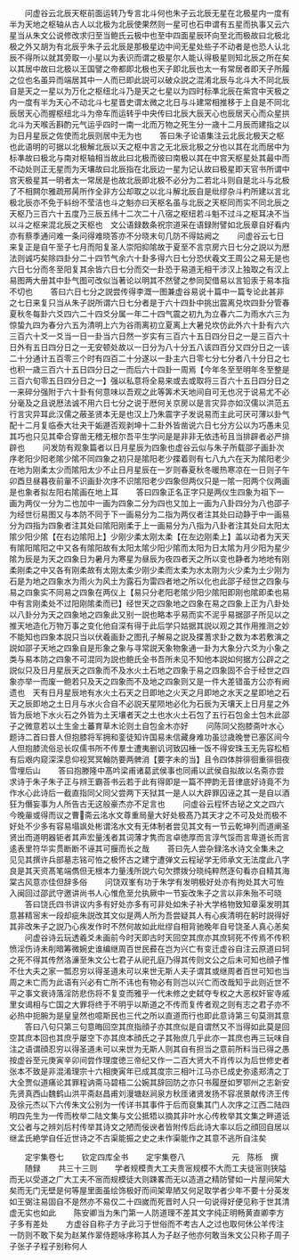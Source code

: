 <!-- { "loadSidebar": true } -->
　　问虚谷云北辰天枢前面运转乃专言北斗何也朱子云北辰无星在北极星内一度有半为天地之枢轴从古人以北极为北辰使果然则一星可也石申谓有五星而执事又云六星当从朱文公说修改求归至当鲍氏云极中也至中四面星辰环向至北而极故曰北极北极之外又胡为有北辰乎朱子云北辰是那极星边中间无星处些子不动者是也恐人认北辰不得所以就其旁取一小星以为表识而谓之极星尔人能认得极星则知北辰之所在矣以其居中故曰北极以王国譬之帝都即北极也天子即北辰也太一有常居者即天子所履之位也名虽异而端居其中一人而已即此説可以破众説之混淆北辰与北斗大不同北辰自是天之一星以为万化之枢纽北斗乃是天之七星以为四时标凖北辰在紫宫中天极之内一度有半为天心不动北斗七星晋史谓太微之北日与斗建常相推移于上自是不同北辰居天心而握枢纽北斗为帝车而运转乎中央传曰北辰大辰天心也辰居天心而众星拱北斗为天喉舌斟酌元气运乎四时一南一北而万物之死生分一歳十二月辰而建指之以为日月星辰之佐使而北辰则居中无为也
　　答曰朱子论语集注云北辰北极天之枢也此语明的可据以北极解北辰以天之枢中言之无北辰北极之分也以其在北而居中为标凖故曰极北与南对枢轴相当故此曰北极而彼曰南极以其在中宫天枢星处其最中而不动处则正无星而为天壤故曰北辰指在北辰边一星为记认故曰极星即天官书所谓中宫天极星其一明者太一常居是也故北辰即北极不必分为二若北斗则自是北斗与北极了不相闗尔雅疏邢昺所作全非方公却取之以北斗解北辰自是纰缪杂斗杓所建以言北极北辰亦不免于紏纷不莹洁也斗之魁亦曰天枢名虽与北辰之天枢同而实不同北辰之天枢乃三百六十五度乃三辰五纬十二次二十八宿之枢纽若斗魁不过斗之枢耳决不当以斗之枢来混北辰之天枢也　文公语録数条祝宗道采在语録附譬如北辰章自好看内亦有蔡季通问难一条问得难晓答亦不分晓末句几防不得姑阙之
　　问虚谷云七日来复正是自午至子七月而阳复圣人崇阳抑隂故于夏至不言京房六日七分之説以为厯法则诚巧矣除四卦分二十四节气余六十卦多得六日七分恐伏羲文王周公之易无是也六日七分而冬至阳复其余皆六日七分而交一卦恐于易道无相干涉汉上独取之有汉上易图两大册其中卦气图可改似当著论以明其不然譬之参同契借易以言铅汞于易本指不切也
　　答曰六日七分之説尝传得李溉一图兼虚谷易说十篇中一篇专论此甚非之七日来复只当从朱子説所谓六日七分者是于六十四卦中挑出震离兑坎四卦分管春夏秋冬每卦六爻四六二十四爻分属一年二十四气震之初九为立春六二为雨水六三为惊蛰九四为春分六五为清明上六为谷雨离初立夏离上大暑兑坎仿此外六十卦有六六三百六十爻一爻当一日一卦当六日然一岁实有三百六十五日四分日之一是三百六十日外有五日四分日之一无安顿处故以一日分为八十分五八该四百分又四分日之一该二十分通计五百零三个时有四百二十分遂以一卦主六日零七分七分者八十分日之七也积一歳三百六十五日四分日之一而后六十四卦一周焉【今年冬至至明年冬至整是三百六旬零五日四分日之一】强以私意将全易来或去或取将三百六十五日四分日之一来碎分强附于六十卦有何意味以吾观之此等筭术天地间自可无也况于说易尤不必分毫及之且说厯法诚不用六日七分之说于厯何关京房以是言灾异亦如汉儒以洪范五行言灾异耳此汉儒之蔽圣贤本无是也汉上乃朱震字子发说易而主此可厌可薄以卦气配十二月复临泰大壮夬干姤遯否观剥坤十二卦外皆凿说六日七分方公以为巧愚未见其巧也只见其牵合穿凿无稽无根尔吾平生学问是是非非无依违茍且当排辟者必严排辟也
　　问发防有观象篇者以日月星辰为四象也虚谷云似与朱子所载邵子画卦次序老阳少阳老隂少隂不同四象之初只是隂阳老少揲着则有七八九六在天为隂阳老少在地为刚柔太少而隂阳太少不止日月星辰在一岁则春夏秋冬暖热寒凉在一日则子午卯酉旦昼暮夜前軰不识画卦次序不识隂阳老少四象但两仪只是一隂一阳两个仪两画是也象者拟左阳右隂画在地上耳
　　答曰四象正名正字只是两仪生四象为祖下一画为两仪一分为二也加中一画为四象二分为四也又加上一画为八卦四分为八也邵子为经世衍易图又与本防不同于下一画易分为二指为两仪者注其处曰动静于中一画易分为四指为四象者注其处曰隂阳刚柔于上一画易分为八指为八卦者注其处曰太阳太隂少阳少隂【在右边隂阳上】少刚少柔太刚太柔【在左边刚柔上】盖以动者为天天有隂阳隂阳之中又各有隂阳故有太阳太隂少阳少隂而太阳为日太隂为月少阳为星少隂为辰是为天之四象日为暑月为寒星为昼辰为夜四者天之所以变也静者为地地有刚柔刚柔之中又各有刚柔故有太刚太柔少刚少柔而太柔为水太刚为火少柔为土少刚为石是为地之四象水为雨火为风土为露石为雷四者地之所以化也此邵子经世之四象与易之四象实不同易之四象在两仪上【易只分老阳老隂少阳少隂阳即刚也隂即柔也易中有言刚柔处不过阳刚隂柔而已】经世天之四象地之四象在易之四象上正为八卦处以八卦分为天之四象地之四象此又别一説也略本乎易而实不泥乎易据邵子所见以之推天地造化万物万事之变化他自深有得于此后学只姑据其説以观之其作用推测之妙不能知也四象本説只当以伏羲画卦之图孔子解易之説及揲蓍求卦之数为本若敷演之説如邵子天地之四象自是形象之象与寻常説天象物象通一卦为大象分六爻为小象之类与易本防之四象不可混同为説也鲍氏全书吾所未见不知他本説如何据方公辟之之説似只及日月星辰天之四象而不及水火土石地之四象于易之四象固不合于经世之四象亦举一而废一鲍若只及天之四象而不及地之四象则又是一件大差错虽方公亦有阙遗也　天有日月星辰地有水火土石天之日即地之火天之月即地之水天之星即地之石天之辰即地之土日月与水火合自不必説天星陨地必化为石辰为天壤天上日月星之外皆为辰地下水火石之外皆为土天壤者天之土也水火土石包了五行石包金土包木此邵子之微意若以土生金土蕃育草木论则土自包金木亦好
　　问陈同父抱膝斋叶水心题诗二首曰昔人但抱膝将军拥和銮徒知许国易未信藏身难功虽愆歳晚誉已塞区间今人但抱膝流俗忌长叹儒书所不传羣士遭夷删讥诃致囚棰一饭不得安珠玉无先容松栢有后艰内窥深深息仰视冥冥翰防要两髀消【要字未的当】且令四体胖徘徊重徘徊夜雪埋后山
　　答曰抱滕隆中髙吟梁甫诸葛武侯事也同甫以武侯自拟故以名斋亦尝求诗于朱子朱子正与辨王霸荅书云若于此有得即是一篇不押韵无音律底好诗竟不为作水心此诗后一截直指同父同父尝两下天狱其一是人以大辟罪囚诬之其一是自以酒狂为僭妄事为人所告古无这般豪杰亦不足言也
　　问虚谷云程怀古珌之文之四六今晚軰或得而议之曹斋云洺水文尊重局量大好处极髙乃其天才之不可及处而极不好处不少多有容易塌飒处彬谓洺水文有无体制者尝见其文有一节云乾坤列而道阐圣贤出而道明器钜者其声宏量浅者其词薄才隽而言卓徳厚而言淳气馁而言卑道长而言逺表里符华实贯断断不诬其可揠而长之哉
　　荅曰先人尝杂録洺水诗文全集未之见见其撰许兵部墓志铭可恠之极怀古之建宁遭弹文云程珌学无师承文无法度此八字良是其天资髙笔端儁但无根本力量浅所説六句欠摽拨分晓纯粹然逐句看亦自精其海棠古风意亦佳但辞多俗
　　问饶双峯有功于朱学有发明极好处亦有拘处其大可恠入闽回过邵武守邀讲尚书人心惟危至允执厥中一节妄改朱子之言以非朱殆不可晓
　　答曰饶氏四书讲议内多有好处亦多有可非处如朱子补大学格物致知章渠发明其意甚精宻末一段却疵朱説改其文似是两人所为吾尝疑其人有心疾清明在躬时説得好其非改朱子之説乃心疾发作时不然何故如此纰缪自相背驰晚年自号饶圣人真心恙矣
　　问虚谷诗云玩透羲爻未画前今时天即古时天回空其庶亦其庶轲死不传焉不传积愤淫伤诗未削暗筹微婉史谁编继周百世民彛在岂为兴亡有变迁虚谷自注云原道曰轲之死不得其传然洛濓至朱文公七君子从祀孔庭乃得其传则文公之后未可知也顔子惟不仕大夫之家一瓢忍穷以得圣道未可以来世无斯人夫子谓其或继周者百世可知也当周之未亡而为此语有兴必有亡所不讳也有物必有则岂以兴亡而改哉知乎此则近世不平之事文衰诗落淫防悲伤将不复变而雅乎一代未修之史弑夺专权之大恶权奸宦寺戚里女谒相与亡国之大罪将终于不明乎以斯道之不传而复传者观之则有志之君子亦不必热中扼腕为是皇皇然也噫斯民也三代之所以直道而行也即此意诗第三句莫测其意
　　答曰八句只第三句意晦回空其庶指顔子亦其庶似是自谓然又不当得如此莫是回空其庶本回也其庶乎屡空下亦其庶本顔氏之子其殆庶几乎此亦一其庶也再三玩味自注之语谓顔忍穷以得圣道未可以来世为无斯人则其自有担当之意前所料当已得之愚按虚谷至元庚寅辛卯间尝作理度徳三帝纪又作一二百大贤大不肖传以为后世修史者张本不致是非混淆理宗十六相庚寅年已成其度宗三相叶江马亦已成史弥逺郑清之丁大全贾似道痛论其罪程讷斋马碧梧二公婉其辞回防之亦只书履歴如罗鄂州之志新安先贤真西山魏鹤山洪平斋赵昌甫刘漫塘赵涧泉方秋厓诸贤发扬不容冺景献传济王传及徐元杰以下六传朱文公别为一传详书其事件于后而裒集其门人次序之江西二陆四明四先生为一传而枚举二陆文集与文公抵牾以摘其非叶水心传枚举其文集之畔道诋文公者与之辨刘后村传举其诗文之陋而佞谀者皆附传后此诗大率以后之顔回自居以继孟氏絶学自任近世诗之不古渠能振之史之未作渠能作之其意不逃所自注矣













　　定宇集卷七
　　钦定四库全书
　　定宇集卷八　　　　　　元　陈栎　撰
　　随録
　　共三十三则
　　学者规模贵大工夫贵宻规模不大而工夫徒宻则狭隘而无以受道之广大工夫不宻而规模徒大则踈畧而无以造道之精防譬如一片屋间架大矣而无门无壁是何等屋里面虽绘饰极好而间架卑陋又何足取学者少年不要十分英发如王弼注易固自不是然亦不易仅二十四嵗而死晋时人只一句说得好便见称于世其清虚无实也如此
　　陈安卿当为朱门第一人防道理不差其文字纯正明畅黄直卿李方子多有差处
　　方虚谷自称子方子此习于世俗而不考古人之过也取何休公羊传注一防则不敢下矣为赵某作翠侍题咏序称其人为子赵子他亦何敢当朱文公只称子周子子张子子程子别称何人

